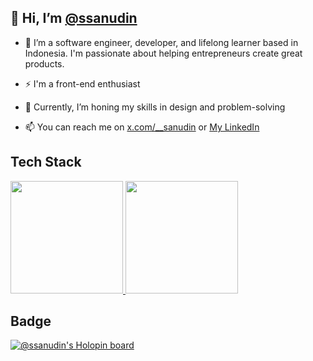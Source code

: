 ## 👋 Hi, I’m [@ssanudin](https://github.com/ssanudin)
- 👀 I’m a software engineer, developer, and lifelong learner based in Indonesia. I'm passionate about helping entrepreneurs create great products.
- ⚡ I'm a front-end enthusiast
- 🌱 Currently, I’m honing my skills in design and problem-solving

- 📫 You can reach me on [x.com/__sanudin](https://x.com/__sanudin) or [My LinkedIn](https://www.linkedin.com/in/sanudin/)
## Tech Stack
<p align="left">
<a href="https://github.com/ssanudin">
  <img height="180em" src="https://github-readme-stats-eight-theta.vercel.app/api?username=ssanudin&show_icons=true&theme=algolia&include_all_commits=true&count_private=true"/>
  <img height="180em" src="https://github-readme-stats-eight-theta.vercel.app/api/top-langs/?username=ssanudin&layout=compact&langs_count=8&theme=algolia"/>
</a>
</p>

## Badge
[![@ssanudin's Holopin board](https://holopin.io/api/user/board?user=ssanudin)](https://holopin.io/@ssanudin)
<!---- 💞️ I’m looking to collaborate on ... --->

<!---
ssanudin/ssanudin is a ✨ special ✨ repository because its `README.md` (this file) appears on your GitHub profile.
You can click the Preview link to take a look at your changes.
--->
